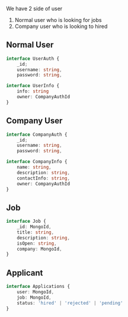 
We have 2 side of user
1. Normal user who is looking for jobs
2. Company user who is looking to hired


## Normal User
```ts
interface UserAuth {
    _id;
    username: string,
    password: string,
```
```ts
interface UserInfo {
    info: string
    owner: CompanyAuthId
}
```

## Company User
```ts 
interface CompanyAuth {
    _id;
    username: string,
    password: string,
```

```ts
interface CompanyInfo {
    name: string,
    description: string,
    contactInfo: string,
    owner: CompanyAuthId
}
```

## Job 
```ts
interface Job {
    _id: MongoId,
    title: string,
    description: string,
    isOpen: string,
    company: MongoId,
}
```

## Applicant
```ts
interface Applications {
    user: MongoId,
    job: MongoId,
    status: 'hired' | 'rejected' | 'pending'
}
```
